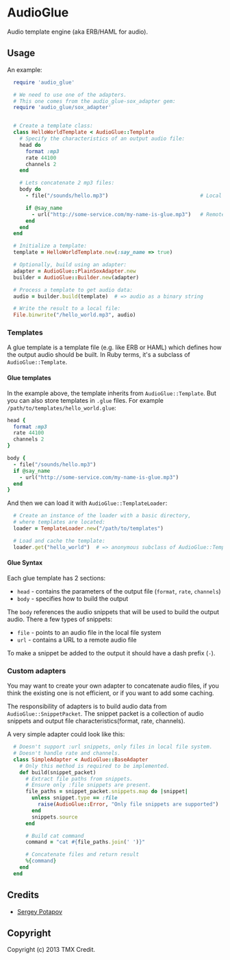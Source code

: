 # AudioGlue

Audio template engine (aka ERB/HAML for audio).

## Usage

An example:

```ruby
  require 'audio_glue'

  # We need to use one of the adapters.
  # This one comes from the audio_glue-sox_adapter gem:
  require 'audio_glue/sox_adapter'


  # Create a template class:
  class HelloWorldTemplate < AudioGlue::Template
    # Specify the characteristics of an output audio file:
    head do
      format :mp3
      rate 44100
      channels 2
    end

    # Lets concatenate 2 mp3 files:
    body do
      - file("/sounds/hello.mp3")                              # Local file

      if @say_name
        - url("http://some-service.com/my-name-is-glue.mp3")   # Remote file
      end
    end
  end

  # Initialize a template:
  template = HelloWorldTemplate.new(:say_name => true)

  # Optionally, build using an adapter:
  adapter = AudioGlue::PlainSoxAdapter.new
  builder = AudioGlue::Builder.new(adapter)

  # Process a template to get audio data:
  audio = builder.build(template)  # => audio as a binary string

  # Write the result to a local file:
  File.binwrite("/hello_world.mp3", audio)
```

### Templates

A glue template is a template file (e.g. like ERB or HAML) which defines how
the output audio should be built.
In Ruby terms, it's a subclass of `AudioGlue::Template`.

#### Glue templates

In the example above, the template inherits from `AudioGlue::Template`.
But you can also store templates in `.glue` files.
For example `/path/to/templates/hello_world.glue`:

```ruby
head {
  format :mp3
  rate 44100
  channels 2
}

body {
  - file("/sounds/hello.mp3")
  if @say_name
    - url("http://some-service.com/my-name-is-glue.mp3")
  end
}
```

And then we can load it with `AudioGlue::TemplateLoader`:

```ruby
  # Create an instance of the loader with a basic directory,
  # where templates are located:
  loader = TemplateLoader.new("/path/to/templates")

  # Load and cache the template:
  loader.get("hello_world")  # => anonymous subclass of AudioGlue::Template
```

#### Glue Syntax

Each glue template has 2 sections:

* `head` - contains the parameters of the output file (`format`, `rate`, `channels`)
* `body` - specifies how to build the output

The `body` references the audio snippets that will be used to build the output
audio. There a few types of snippets:

* `file` - points to an audio file in the local file system
* `url` - contains a URL to a remote audio file

To make a snippet be added to the output it should have a dash prefix (`-`).


### Custom adapters

You may want to create your own adapter to concatenate audio files, if you
think the existing one is not efficient, or if you want to add some caching.

The responsibility of adapters is to build audio data from
`AudioGlue::SnippetPacket`. The snippet packet is a collection of audio
snippets and output file characteristics(format, rate, channels).

A very simple adapter could look like this:

```ruby
  # Doesn't support :url snippets, only files in local file system.
  # Doesn't handle rate and channels.
  class SimpleAdapter < AudioGlue::BaseAdapter
    # Only this method is required to be implemented.
    def build(snippet_packet)
      # Extract file paths from snippets.
      # Ensure only :file snippets are present.
      file_paths = snippet_packet.snippets.map do |snippet|
        unless snippet.type == :file
          raise(AudioGlue::Error, "Only file snippets are supported")
        end
        snippets.source
      end

      # Build cat command
      command = "cat #{file_paths.join(' ')}"

      # Concatenate files and return result
      %{command}
    end
  end
```


## Credits

* [Sergey Potapov](https://github.com/greyblake)

## Copyright

Copyright (c) 2013 TMX Credit.
